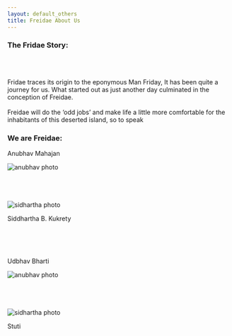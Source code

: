 ```yaml
---
layout: default_others
title: Freidae About Us
---
```

<div class="col-md-6">
    <h3 id="about-hdr"><b>The Fridae Story:</b></h3>
    <br><br>
    <p id="about-cont-1">Fridae traces its origin to the eponymous Man Friday,  It has been quite a journey for us. What started out as just another day culminated in the conception of Freidae.<br><br>Freidae will do the ‘odd jobs’ and make life a little more comfortable for the inhabitants of this deserted island, so to speak</p>
</div>
<div class="col-md-6">
    <h3 id="about-hdr"><b>We are Freidae: </b></h3>
    <div class="abt-inr-div">
        <p class="pull-left" id="about-ppl-1">Anubhav Mahajan</p>
        <img class="pull-right about-ppl-ph" alt="anubhav photo" src="/freidae/data/img/about_us/anu_photo.png">
    </div>
        <br><br><br><br>
    <div class="abt-inr-div">
        <img style="margin-top: 0px;" class="pull-left about-ppl-ph" alt="sidhartha photo" src="/freidae/data/img/about_us/sid_photo.png">
        <p class="pull-right" id="about-ppl-2">Siddhartha B. Kukrety</p>
    </div>
    <br><br><br>
    <div class="abt-inr-div">
        <p class="pull-left" id="about-ppl-1">Udbhav Bharti</p>
        <img class="pull-right about-ppl-ph" alt="anubhav photo" src="/freidae/data/img/about_us/circ.png">
    </div>
        <br><br><br><br>
    <div class="abt-inr-div">
        <img style="margin-top: 0px;" class="pull-left about-ppl-ph" alt="sidhartha photo" src="/freidae/data/img/about_us/circ.png">
        <p class="pull-right" id="about-ppl-2">Stuti</p>
    </div>
    <br><br><br>
</div>
<br><br>
